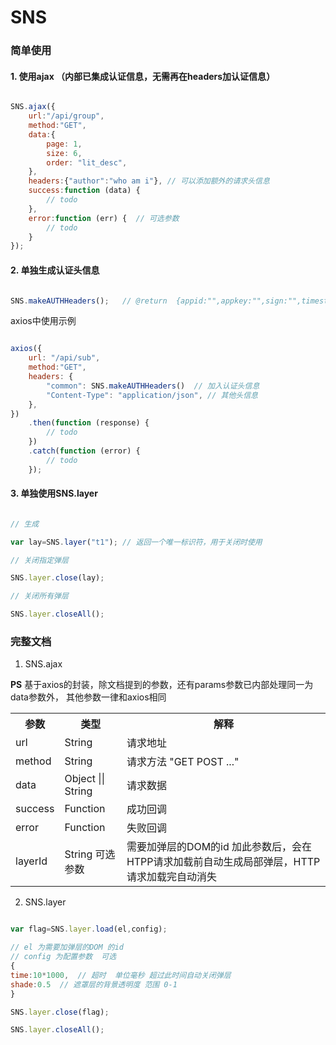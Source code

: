 # SNS




### 简单使用

#### 1. 使用ajax （**内部已集成认证信息，无需再在headers加认证信息**）

```js

SNS.ajax({
    url:"/api/group",
    method:"GET",
    data:{                     
        page: 1,
        size: 6,
        order: "lit_desc", 
    },
    headers:{"author":"who am i"}, // 可以添加额外的请求头信息
    success:function (data) {
        // todo
    },
    error:function (err) {  // 可选参数
        // todo
    }
});

```


#### 2. 单独生成认证头信息

```js

SNS.makeAUTHHeaders();   // @return  {appid:"",appkey:"",sign:"",timestamp:""}

```

axios中使用示例

```js

axios({
    url: "/api/sub",
    method:"GET",
    headers: {
        "common": SNS.makeAUTHHeaders()  // 加入认证头信息 
        "Content-Type": "application/json", // 其他头信息
    },
})
    .then(function (response) {
        // todo
    })
    .catch(function (error) {
        // todo
    });

```

#### 3. 单独使用SNS.layer

```js

// 生成

var lay=SNS.layer("t1"); // 返回一个唯一标识符，用于关闭时使用

// 关闭指定弹层

SNS.layer.close(lay);

// 关闭所有弹层

SNS.layer.closeAll();


```

### 完整文档

1. SNS.ajax

**PS** 基于axios的封装，除文档提到的参数，还有params参数已内部处理同一为data参数外， 其他参数一律和axios相同

<table>
	<tr>
		<th>参数</th>
		<th>类型</th>
		<th>解释</th>
	</tr>
	<tr>
		<td>url</td>
		<td>String</td>
		<td>请求地址</td>
	</tr>
	<tr>
		<td>method</td>
		<td>String</td>
		<td>请求方法 "GET POST ..."</td>
	</tr>
	<tr>
		<td>data</td>
		<td>Object || String</td>
		<td>请求数据</td>
	</tr>
	<tr>
		<td>success</td>
		<td>Function </td>
		<td>成功回调 <br/></td>
	</tr>
	<tr>
		<td>error</td>
		<td>Function</td>
		<td>失败回调</td>
	</tr>
	<tr>
		<td>layerId</td>
		<td>String  可选参数</td>
		<td>需要加弹层的DOM的id  加此参数后，会在HTPP请求加载前自动生成局部弹层，HTTP请求加载完自动消失</td>
	</tr>
</table>


2. SNS.layer

```js

var flag=SNS.layer.load(el,config);

// el 为需要加弹层的DOM 的id
// config 为配置参数  可选
{
time:10*1000,  // 超时  单位毫秒 超过此时间自动关闭弹层
shade:0.5  // 遮罩层的背景透明度 范围 0-1
}

SNS.layer.close(flag);

SNS.layer.closeAll();

```


